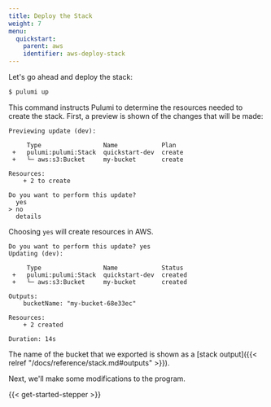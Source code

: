 ```yaml
---
title: Deploy the Stack
weight: 7
menu:
  quickstart:
    parent: aws
    identifier: aws-deploy-stack
---
```


Let's go ahead and deploy the stack:

```bash
$ pulumi up
```

This command instructs Pulumi to determine the resources needed to create the stack. First, a preview is shown of the changes that will be made:

```
Previewing update (dev):

     Type                 Name            Plan
 +   pulumi:pulumi:Stack  quickstart-dev  create
 +   └─ aws:s3:Bucket     my-bucket       create

Resources:
    + 2 to create

Do you want to perform this update?
  yes
> no
  details
```

Choosing `yes` will create resources in AWS.

```
Do you want to perform this update? yes
Updating (dev):

     Type                 Name            Status
 +   pulumi:pulumi:Stack  quickstart-dev  created
 +   └─ aws:s3:Bucket     my-bucket       created

Outputs:
    bucketName: "my-bucket-68e33ec"

Resources:
    + 2 created

Duration: 14s
```

The name of the bucket that we exported is shown as a [stack output]({{< relref "/docs/reference/stack.md#outputs" >}}).

Next, we'll make some modifications to the program.

{{< get-started-stepper >}}
